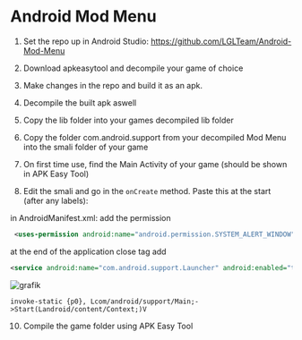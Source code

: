 # Android Mod Menu

1. Set the repo up in Android Studio: https://github.com/LGLTeam/Android-Mod-Menu

2. Download apkeasytool and decompile your game of choice
3. Make changes in the repo and build it as an apk.
4. Decompile the built apk aswell
5. Copy the lib folder into your games decompiled lib folder
6. Copy the folder com.android.support from your decompiled Mod Menu into the smali folder of your game
7. On first time use, find the Main Activity of your game (should be shown in APK Easy Tool)
8. Edit the smali and go in the ``onCreate`` method. Paste this at the start (after any labels):

in AndroidManifest.xml:
add the permission

```xml
 <uses-permission android:name="android.permission.SYSTEM_ALERT_WINDOW"/>
```

at the end of the application close tag add

```xml
<service android:name="com.android.support.Launcher" android:enabled="true" android:exported="false" android:stopWithTask="true"/>
```
![grafik](https://github.com/AccentDecent/accentdecent.github.io/assets/96599430/8051e540-2eb5-4a40-a7c4-0debe538f403)

 ```smali
 invoke-static {p0}, Lcom/android/support/Main;->Start(Landroid/content/Context;)V
 ```
10. Compile the game folder using APK Easy Tool
